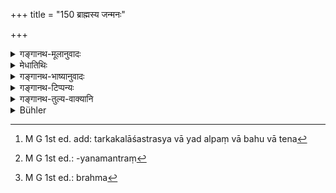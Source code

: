 +++
title = "150 ब्राह्मस्य जन्मनः"

+++

<details><summary>गङ्गानथ-मूलानुवादः</summary>

The Brāhmaṇa, who brings about his Vedic birth, and teaches him his duty,—even though he be a mere child,—becomes in law the father of the old man (whom he teaches).—(150)
</details>

<details><summary>मेधातिथिः</summary>

ब्रह्मग्रहणार्थं जन्म **ब्राह्मम्** उपनयनं तस्य **कर्ता** । **स्वधर्मस्य शासिता** उपदेष्टा, वेदार्थव्याख्यानेन । स तादृशो **बालो ऽपि** ब्राह्मणो **वृद्धस्य** ज्येष्टस्य[^४०१] **पिता भवति** । पितृतुल्या तत्र वृत्तिः कर्तव्या ज्येष्ठेनापि । 


[^४०१]:
     M G 1st ed. add: tarkakalāśastrasya vā yad alpaṃ vā bahu vā tena

- <u>कथं</u> पुनः कनीयाञ् ज्येष्ठम् उपनयते । अष्टमे ह्य् उपनयनम् । यावच् च नाधीतश्रुतवेदस् तावन् नाचार्यकरणविधाव् अधिक्रियते । <u>एवं तर्हि</u> नोपनयनम् अत्र[^४०२] **ब्राह्म**[^४०३] जन्म, किं तर्हि स्वाध्यायग्रहणम् एव । तस्य **कर्ता** अध्यापयिता । **स्वधर्मस्य** वेदार्थस्य **शासिता** व्याख्याता **पिता भवति** । **धर्मतः** पितृधर्मास् तत्र कर्तव्याः । धर्मत इति धर्मनिमित्तं तत्र पितृत्वम् । न च ते धर्मा अध्यापकव्याख्यात्रोः पितृसंबन्धिनः सिद्धाः सन्ति । अतो विधीयते ब्राह्मणवत् क्षत्रिये वर्तितव्यम् इति ॥ २.१५० ॥


[^४०३]:
     M G 1st ed.: brahma


[^४०२]:
     M G 1st ed.: -yanamantraṃ
</details>

<details><summary>गङ्गानथ-भाष्यानुवादः</summary>

The ‘birth’ that is for the purpose of getting up the Veda is called ‘*Vedic birth*,’—*i.e*., the Initiatory Rite.—He who brings about this; and ‘*he who teaches him his duty*—instructs him in it, by expounding the meaning of Vedic texts,—such a Brāhmaṇa,—‘*even though he be a child*.’—becomes tho father of the old man. That is, even though the pupil be older in age, he should treat the teacher as his father.

*Question*.—“How can the younger man ‘initiate’ the older? Specially as
initiation is performed in the eighth year; and until one has duly learnt and studied the Veda, he is not entitled to act up to the injunction of ‘becoming a teacher.’”

*Answer*.—Well, in that case, we can take the term ‘*Vedic birth*’ to
mean not necessarily the Initiatory Ṛte, but only the getting up of the Veda. *One who* ‘*brings about*’ this—*i.e*., the *Teacher*,—and ‘*he who teaches*’—expounds—‘*him his duty*’—*i. e*., the meaning of the Vedic texts,—‘*becomes his father*.’

‘*In law*;’—this means that the treatment of the father should be accorded to him; so that what the phrase ‘*in law*’ means is that the parental character of the teacher is based upon the treatment accorded to him. The ‘treatment of the father’ has not yet been declared as to be accorded to the teacher and the expounder; hence it has been laid down here; in the same manner as the injunction that ‘the Kṣatriya should be treated as the Brāhmaṇa.’—(150)
</details>

<details><summary>गङ्गानथ-टिप्पन्यः</summary>

This verse is quoted in *Madanapārijāta* (p. 31);—in *Parāśaramādhava* (Ācāra, p. 305) in support of the view that when a boy teaches an old man, the former is his superior;—and in *Vīramitrodaya* (Saṃskāra, p. 480).
</details>

<details><summary>गङ्गानथ-तुल्य-वाक्यानि</summary>

**(verse 150-154)  
**

*Baudhāyana-Dharmasūtra*, 2-48.—‘This is found in the case of the infant
Āṅgirasa.’

*Sūtasaṃhitā*, 6-31.—‘To regard the Teacher as a *child* or a *human
being* or an *uncultured person*,—is the result of ignorance.’

*Gautama-Dharmasūtra*, 6.22-23.—‘Learning is superior to all; since it
forms the very basis of Dharma.’

*Viṣṇu-smṛti* (Parāśaramādhava, p. 305).—‘One should behave towards the
Teacher,—be he a child or of the same age as oneself,—as towards the Guru.’
</details>

<details><summary>Bühler</summary>

150	That Brahmana who is the giver of the birth for the sake of the Veda and the teacher of the prescribed duties becomes by law the father of an aged man, even though he himself be a child.
</details>
